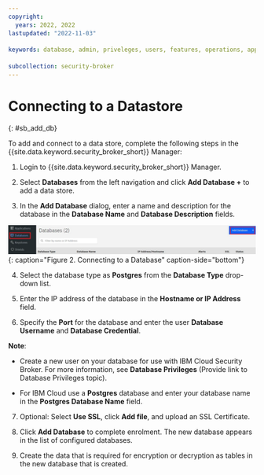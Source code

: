 ```yaml
---
copyright:
  years: 2022, 2022
lastupdated: "2022-11-03"

keywords: database, admin, priveleges, users, features, operations, application

subcollection: security-broker
---
```


# Connecting to a Datastore
{: #sb_add_db}

To add and connect to a data store, complete the following steps in the {{site.data.keyword.security_broker_short}} Manager:

1. Login to {{site.data.keyword.security_broker_short}} Manager.

2.  Select **Databases** from the left navigation and click **Add
    Database +** to add a data store.

3.  In the **Add Database** dialog, enter a name and description for the
    database in the **Database Name** and **Database Description**
    fields.

![Database](../images/database.svg){: caption="Figure 2. Connecting to a Database" caption-side="bottom"}

4.  Select the database type as **Postgres** from the **Database Type**
    drop-down list.

5.  Enter the IP address of the database in the **Hostname or IP
    Address** field.

6.  Specify the **Port** for the database and enter the user **Database
    Username** and **Database Credential**.

**Note**:

-   Create a new user on your database for use with IBM Cloud Security
    Broker. For more information, see **Database Privileges** (Provide
    link to Database Privileges topic).

-   For IBM Cloud use a **Postgres** database and enter your database
    name in the **Postgres Database Name** field.

7.  Optional: Select **Use SSL**, click **Add file**, and upload an SSL
    Certificate.

8.  Click **Add Database** to complete enrolment. The new database
    appears in the list of configured databases.

9.  Create the data that is required for encryption or decryption as
    tables in the new database that is created.
